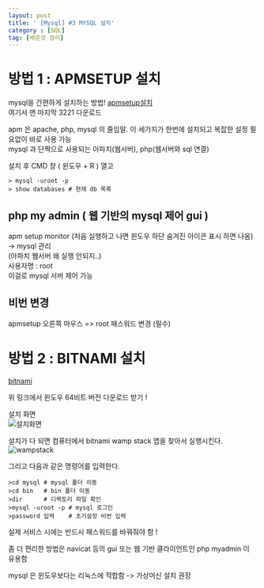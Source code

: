 ```yaml
---
layout: post
title: ' [Mysql] #3 MYSQL 설치'
category : [SQL]
tag: [배운것 정리]
---
```


# 방법 1 : APMSETUP 설치 

mysql을 간편하게 설치하는 방법!
[apmsetup설치](http://kldp.net/apmsetup/release/)    
여기서 맨 마지막 3221 다운로드
    
apm 은 apache, php, mysql 의 줄임말. 이 세가지가 한번에 설치되고 복잡한 설정 필요없이 바로 사용 가능      
mysql 과 단짝으로 사용되는 아파치(웹서버), php(웹서버와 sql 연결)    

설치 후 CMD 창 ( 윈도우 + R ) 열고 

```
> mysql -uroot -p 
> show databases # 현재 db 목록
```

## php my admin ( 웹 기반의 mysql 제어 gui )

apm setup monitor (처음 실행하고 나면 윈도우 하단 숨겨진 아이콘 표시 하면 나옴) -> mysql 관리       
(아파치 웹서버 왜 실행 안되지..)     
사용자명 : root    
이걸로 mysql 서버 제어 가능      

## 비번 변경 

apmsetup 오른쪽 마우스 => root 패스워드 변경 (필수)


# 방법 2 : BITNAMI 설치

[bitnami](https://bitnami.com/download/files/stacks/wampstack/7.3.15-2/bitnami-wampstack-7.3.15-2-windows-x64-installer.exe?with_popup_signin=1)
    
위 링크에서 윈도우 64비트 버전 다운로드 받기 !            
 
설치 화면         
![설치화면](https://drive.google.com/uc?id=17Lk_LkX7TXzcYcdmfORKWUQ5RdEZDPCB)


설치가 다 되면 컴퓨터에서 bitnami wamp stack 앱을 찾아서 실행시킨다.
![wampstack](https://drive.google.com/uc?id=1qfLi6QQ-0WXYtgdUupIdV6KXb_76Ed67)

그리고 다음과 같은 명령어를 입력한다.

```
>cd mysql # mysql 폴더 이동
>cd bin   # bin 폴더 이동
>dir      # 디렉토리 파일 확인 
>mysql -uroot -p # mysql 로그인
>password 입력    # 초기설정 비번 입력
```
실제 서비스 시에는 반드시 패스워드를 바꿔줘야 함 !

좀 더 편리한 방법은 navicat 등의 gui 또는 웹 기반 클라이언트인 php myadmin 이 유용함    

mysql 은 윈도우보다는 리눅스에 적합함 -> 가상머신 설치 권장 






